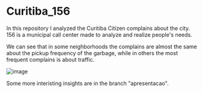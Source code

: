 # Curitiba_156
In this repository I analyzed the Curitiba Citizen complains about the city. 156 is a municipal call center made to analyze and realize people's needs.

We can see that in some neighborhoods the complains are almost the same about the pickup frequency of the garbage, while in others the most frequent complains is about traffic. 

![image](https://github.com/victortaouil/Curitiba_156/assets/119637079/dd109b30-cfd7-4b97-a282-9687c56f55bd)

Some more interisting insights are in the branch "apresentacao". 
